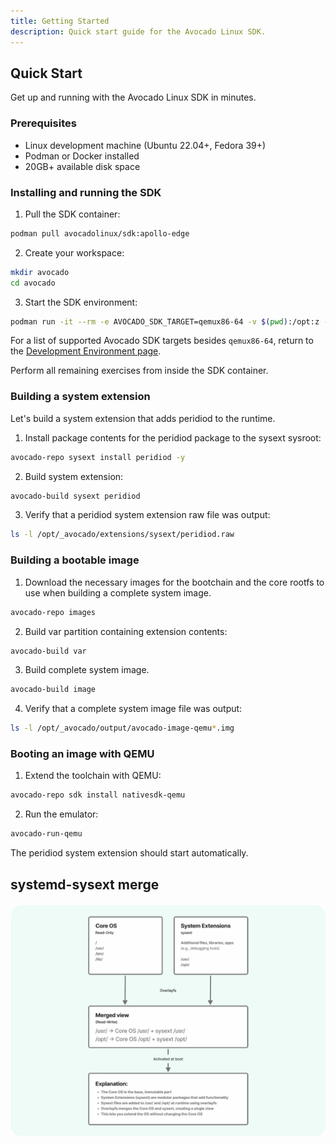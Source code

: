 ```yaml
---
title: Getting Started
description: Quick start guide for the Avocado Linux SDK.
---
```


## Quick Start

Get up and running with the Avocado Linux SDK in minutes.

### Prerequisites

- Linux development machine (Ubuntu 22.04+, Fedora 39+)
- Podman or Docker installed
- 20GB+ available disk space

### Installing and running the SDK

1. Pull the SDK container:

```bash
podman pull avocadolinux/sdk:apollo-edge
```

2. Create your workspace:

```bash
mkdir avocado
cd avocado
```

3. Start the SDK environment:

```bash
podman run -it --rm -e AVOCADO_SDK_TARGET=qemux86-64 -v $(pwd):/opt:z --entrypoint entrypoint.sh avocadolinux/sdk:apollo-edge /bin/bash
```

For a list of supported Avocado SDK targets besides `qemux86-64`, return to the [Development Environment page](development-environment.md).

Perform all remaining exercises from inside the SDK container.

### Building a system extension

Let's build a system extension that adds peridiod to the runtime. 

1. Install package contents for the peridiod package to the sysext sysroot:

```bash
avocado-repo sysext install peridiod -y
```

2. Build system extension:

```bash
avocado-build sysext peridiod
```

3. Verify that a peridiod system extension raw file was output:

```bash
ls -l /opt/_avocado/extensions/sysext/peridiod.raw
```

### Building a bootable image

1. Download the necessary images for the bootchain and the core rootfs to use when building a complete system image.

```bash
avocado-repo images
```

2. Build var partition containing extension contents:

```bash
avocado-build var
```

3. Build complete system image.

```bash
avocado-build image
```

4. Verify that a complete system image file was output:

```bash
ls -l /opt/_avocado/output/avocado-image-qemu*.img
```

### Booting an image with QEMU

1. Extend the toolchain with QEMU:

```bash
avocado-repo sdk install nativesdk-qemu
```

2. Run the emulator:

```bash
avocado-run-qemu
```

The peridiod system extension should start automatically.

## systemd-sysext merge

![systemd-sysext merge](../sysext.png)


